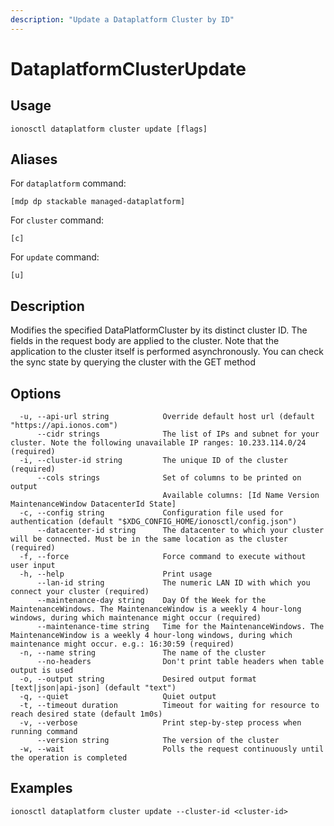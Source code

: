 ```yaml
---
description: "Update a Dataplatform Cluster by ID"
---
```


# DataplatformClusterUpdate

## Usage

```text
ionosctl dataplatform cluster update [flags]
```

## Aliases

For `dataplatform` command:

```text
[mdp dp stackable managed-dataplatform]
```

For `cluster` command:

```text
[c]
```

For `update` command:

```text
[u]
```

## Description

Modifies the specified DataPlatformCluster by its distinct cluster ID. The fields in the request body are applied to the cluster. Note that the application to the cluster itself is performed asynchronously. You can check the sync state by querying the cluster with the GET method

## Options

```text
  -u, --api-url string            Override default host url (default "https://api.ionos.com")
      --cidr strings              The list of IPs and subnet for your cluster. Note the following unavailable IP ranges: 10.233.114.0/24 (required)
  -i, --cluster-id string         The unique ID of the cluster (required)
      --cols strings              Set of columns to be printed on output 
                                  Available columns: [Id Name Version MaintenanceWindow DatacenterId State]
  -c, --config string             Configuration file used for authentication (default "$XDG_CONFIG_HOME/ionosctl/config.json")
      --datacenter-id string      The datacenter to which your cluster will be connected. Must be in the same location as the cluster (required)
  -f, --force                     Force command to execute without user input
  -h, --help                      Print usage
      --lan-id string             The numeric LAN ID with which you connect your cluster (required)
      --maintenance-day string    Day Of the Week for the MaintenanceWindows. The MaintenanceWindow is a weekly 4 hour-long windows, during which maintenance might occur (required)
      --maintenance-time string   Time for the MaintenanceWindows. The MaintenanceWindow is a weekly 4 hour-long windows, during which maintenance might occur. e.g.: 16:30:59 (required)
  -n, --name string               The name of the cluster
      --no-headers                Don't print table headers when table output is used
  -o, --output string             Desired output format [text|json|api-json] (default "text")
  -q, --quiet                     Quiet output
  -t, --timeout duration          Timeout for waiting for resource to reach desired state (default 1m0s)
  -v, --verbose                   Print step-by-step process when running command
      --version string            The version of the cluster
  -w, --wait                      Polls the request continuously until the operation is completed
```

## Examples

```text
ionosctl dataplatform cluster update --cluster-id <cluster-id>
```

